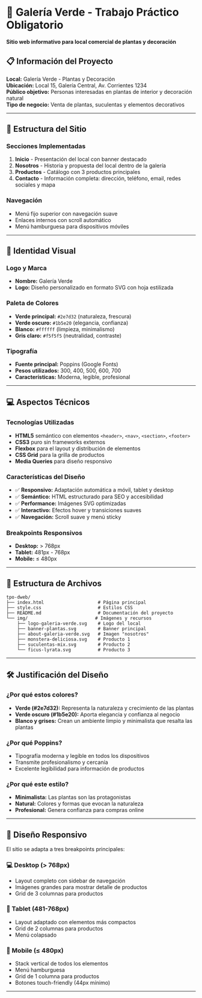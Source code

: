 # 🌱 Galería Verde - Trabajo Práctico Obligatorio

**Sitio web informativo para local comercial de plantas y decoración**

## 📋 Información del Proyecto

**Local:** Galería Verde - Plantas y Decoración  
**Ubicación:** Local 15, Galería Central, Av. Corrientes 1234  
**Público objetivo:** Personas interesadas en plantas de interior y decoración natural  
**Tipo de negocio:** Venta de plantas, suculentas y elementos decorativos  

---

## 🎯 Estructura del Sitio

### Secciones Implementadas
1. **Inicio** - Presentación del local con banner destacado
2. **Nosotros** - Historia y propuesta del local dentro de la galería  
3. **Productos** - Catálogo con 3 productos principales
4. **Contacto** - Información completa: dirección, teléfono, email, redes sociales y mapa

### Navegación
- Menú fijo superior con navegación suave
- Enlaces internos con scroll automático
- Menú hamburguesa para dispositivos móviles

---

## 🎨 Identidad Visual

### Logo y Marca
- **Nombre:** Galería Verde
- **Logo:** Diseño personalizado en formato SVG con hoja estilizada

### Paleta de Colores
- **Verde principal:** `#2e7d32` (naturaleza, frescura)
- **Verde oscuro:** `#1b5e20` (elegancia, confianza)  
- **Blanco:** `#ffffff` (limpieza, minimalismo)
- **Gris claro:** `#f5f5f5` (neutralidad, contraste)

### Tipografía
- **Fuente principal:** Poppins (Google Fonts)
- **Pesos utilizados:** 300, 400, 500, 600, 700
- **Características:** Moderna, legible, profesional

---

## 💻 Aspectos Técnicos

### Tecnologías Utilizadas
- **HTML5** semántico con elementos `<header>`, `<nav>`, `<section>`, `<footer>`
- **CSS3** puro sin frameworks externos
- **Flexbox** para el layout y distribución de elementos
- **CSS Grid** para la grilla de productos
- **Media Queries** para diseño responsivo

### Características del Diseño
- ✅ **Responsivo:** Adaptación automática a móvil, tablet y desktop
- ✅ **Semántico:** HTML estructurado para SEO y accesibilidad  
- ✅ **Performance:** Imágenes SVG optimizadas
- ✅ **Interactivo:** Efectos hover y transiciones suaves
- ✅ **Navegación:** Scroll suave y menú sticky

### Breakpoints Responsivos
- **Desktop:** > 768px
- **Tablet:** 481px - 768px  
- **Mobile:** ≤ 480px

---

## 📁 Estructura de Archivos
```
tpo-dweb/
├── index.html                    # Página principal
├── style.css                     # Estilos CSS
├── README.md                     # Documentación del proyecto
└── img/                         # Imágenes y recursos
    ├── logo-galeria-verde.svg    # Logo del local
    ├── banner-plantas.svg        # Banner principal
    ├── about-galeria-verde.svg   # Imagen "nosotros"
    ├── monstera-deliciosa.svg    # Producto 1
    ├── suculentas-mix.svg        # Producto 2
    └── ficus-lyrata.svg          # Producto 3
```

---

## 🛠️ Justificación del Diseño

### ¿Por qué estos colores?
- **Verde (#2e7d32):** Representa la naturaleza y crecimiento de las plantas
- **Verde oscuro (#1b5e20):** Aporta elegancia y confianza al negocio  
- **Blanco y grises:** Crean un ambiente limpio y minimalista que resalta las plantas

### ¿Por qué Poppins?
- Tipografía moderna y legible en todos los dispositivos
- Transmite profesionalismo y cercanía
- Excelente legibilidad para información de productos

### ¿Por qué este estilo?
- **Minimalista:** Las plantas son las protagonistas
- **Natural:** Colores y formas que evocan la naturaleza
- **Profesional:** Genera confianza para compras online

---

## 📱 Diseño Responsivo

El sitio se adapta a tres breakpoints principales:

### 💻 Desktop (> 768px)
- Layout completo con sidebar de navegación
- Imágenes grandes para mostrar detalle de productos
- Grid de 3 columnas para productos

### 📱 Tablet (481-768px)  
- Layout adaptado con elementos más compactos
- Grid de 2 columnas para productos
- Menú colapsado

### 📱 Mobile (≤ 480px)
- Stack vertical de todos los elementos
- Menú hamburguesa
- Grid de 1 columna para productos
- Botones touch-friendly (44px mínimo)

---
